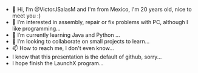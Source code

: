 - 👋 Hi, I’m @VictorJSalasM and I'm from Mexico, I'm 20 years old, nice to meet you :)
- 👀 I’m interested in assembly, repair or fix problems with PC, although I like programming...
- 🌱 I’m currently learning Java and Python ...
- 💞️ I’m looking to collaborate on small projects to learn...
- 📫 How to reach me, I don't even know...
- I know that this presentation is the default of github, sorry...
- I hope finish the LaunchX program...
<!---
VictorJSalasM/VictorJSalasM is a ✨ special ✨ repository because its `README.md` (this file) appears on your GitHub profile.
You can click the Preview link to take a look at your changes.
--->
